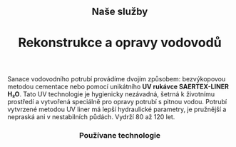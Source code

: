 <header class="page-header page-header--centered">
    <router-link to="/sluzby"><h2 class="page-header__subtitle page-header__subtitle--link">Naše služby</h2></router-link>
    <h1 class="page-header__title">Rekonstrukce a opravy vodovodů</h1>
</header>

<section class="page-paragraph">
    <main class="page-paragraph__content">
        <p class="page-paragraph__text">Sanace vodovodního potrubí provádíme dvojím způsobem: bezvýkopovou metodou cementace nebo pomocí unikátního <b>UV rukávce SAERTEX-LINER H₂O</b>. Tato UV technologie je hygienicky nezávadná, šetrná k životnímu prostředí a vytvořená speciálně pro opravy potrubí s pitnou vodou. Potrubí vytvrzené metodou UV liner má lepší hydraulické parametry, je pružnější a nepraská ani v nestabilních půdách. Vydrží 80 až 120 let.</p>
    </main>
</section>

<header class="page-header page-header--centered">
    <h3 class="page-header__section-title">Používane technologie</h3>
</header>

<section class="section section--wide section--centered">
    <InfoBox
      title="Bezvýkopová sanace vodovodu pomocí rukávce SAERTEX-LINER H₂O"
      text="Jedná se o bezvýkopový systém, který je složen z rukávu ze skelných vláken, sycený speciálním složením pryskyřice."
      ctaUrl="/sluzby/vodovody/saertex"
      ctaText="Zjistit více"
      imageUrl="/img/sluzby/vodovody/1.png"
      :imageRight="true"
      :imageBig="true"
      :isBlue="true"
    />
    <InfoBox
      title="Bezvýkopová sanace vodovodu metodou Cementace"
      text="Tato bezvýkopová nedestruktivní metoda opravy a ochrany vnitřních stěn potrubí je vhodná zejména pro ocelová, litinová potrubí."
      ctaUrl="/sluzby/vodovody/cementace"
      ctaText="Zjistit více"
      imageUrl="/img/sluzby/vodovody/2.png"
      :imageLeft="true"
      :imageBig="true"
      :isWhite="true"
    />
</section>

<ReferencesSection/>

<AboutUsSection/>

<Contact />